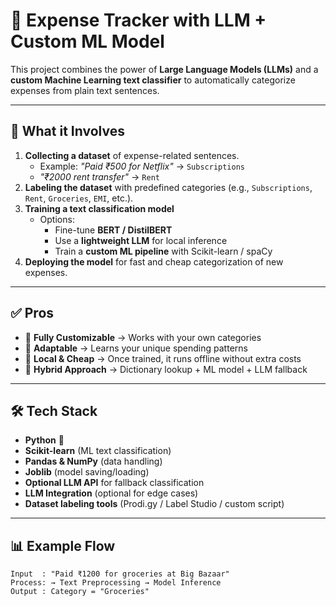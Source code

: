 # 💸 Expense Tracker with LLM + Custom ML Model

This project combines the power of **Large Language Models (LLMs)** and a **custom Machine Learning text classifier** to automatically categorize expenses from plain text sentences.  

---

## 🚀 What it Involves
1. **Collecting a dataset** of expense-related sentences.  
   - Example: *"Paid ₹500 for Netflix"* → `Subscriptions`  
   - *"₹2000 rent transfer"* → `Rent`  
2. **Labeling the dataset** with predefined categories (e.g., `Subscriptions`, `Rent`, `Groceries`, `EMI`, etc.).  
3. **Training a text classification model**  
   - Options:  
     - Fine-tune **BERT / DistilBERT**  
     - Use a **lightweight LLM** for local inference  
     - Train a **custom ML pipeline** with Scikit-learn / spaCy  
4. **Deploying the model** for fast and cheap categorization of new expenses.

---

## ✅ Pros
- 🔹 **Fully Customizable** → Works with your own categories  
- 🔹 **Adaptable** → Learns your unique spending patterns  
- 🔹 **Local & Cheap** → Once trained, it runs offline without extra costs  
- 🔹 **Hybrid Approach** → Dictionary lookup + ML model + LLM fallback  

---

## 🛠️ Tech Stack
- **Python** 🐍  
- **Scikit-learn** (ML text classification)  
- **Pandas & NumPy** (data handling)  
- **Joblib** (model saving/loading)  
- **Optional LLM API** for fallback classification
- **LLM Integration** (optional for edge cases)
- **Dataset labeling tools** (Prodi.gy / Label Studio / custom script)

---

## 📊 Example Flow
```text
Input  : "Paid ₹1200 for groceries at Big Bazaar"
Process: → Text Preprocessing → Model Inference  
Output : Category = "Groceries"
